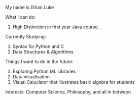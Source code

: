 My name is Ethan Luke

What I can do:
1. High Distinction in first year Java course.

Currently Studying:
1. Syntax for Python and C
2. Data Structures & Algorithms

Things I want to do in the future:
1. Exploring Python ML Libraries
2. Data visualisation
3. Visual Caluclator that illustrates basic algebra for students

Interests:
Computer Science, Philosophy, and all in between
<!---
ebluke/ebluke is a ✨ special ✨ repository because its `README.md` (this file) appears on your GitHub profile.
You can click the Preview link to take a look at your changes.
--->
